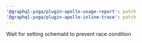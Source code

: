 ```yaml
---
'@graphql-yoga/plugin-apollo-usage-report': patch
'@graphql-yoga/plugin-apollo-inline-trace': patch
---
```


Wait for setting schemaId to prevent race condition
